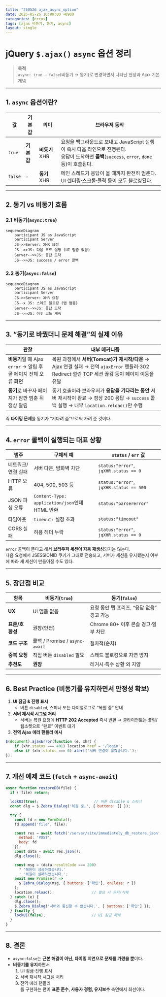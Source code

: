 ```yaml
---
title: "250526 ajax_async_option"
date: 2025-05-26 10:00:00 +0900
categories: [erros]
tags: [ajax 비동기, 동기, async]
layout: single
---
```

# jQuery `$.ajax()` `async` 옵션 정리

> **목적**  
> `async: true → false`(비동기 → 동기)로 변경하면서 나타난 현상과 Ajax 기본 개념

---

## 1. `async` 옵션이란?

| 값 | 기본값 | 의미 | 브라우저 동작 |
| --- | --- | --- | --- |
| `true` | **기본값** | **비동기** XHR | 요청을 백그라운드로 보내고 JavaScript 실행이 즉시 다음 라인으로 진행된다.<br>응답이 도착하면 **콜백**(`success`, `error`, `done` 등)이 호출된다. |
| `false` | – | **동기** XHR | 메인 스레드가 응답이 올 때까지 완전히 멈춘다. UI 렌더링·스크롤·클릭 등이 모두 블로킹된다. |

---

## 2. 동기 vs 비동기 흐름

### 2.1 비동기(`async:true`)

```mermaid
sequenceDiagram
    participant JS as JavaScript
    participant Server
    JS->>Server: XHR 요청
    JS-->>JS: 다음 코드 실행 (UI 멈춤 없음)
    Server-->>JS: 응답 도착
    JS-->>JS: success / error 콜백
```

### 2.2 동기(`async:false`)

```mermaid
sequenceDiagram
    participant JS as JavaScript
    participant Server
    JS->>Server: XHR 요청
    JS--x JS: 스레드 블로킹 (탭 멈춤)
    Server-->>JS: 응답 도착
    JS-->>JS: 이후 코드 계속
```

---

## 3. “동기로 바꿨더니 문제 해결”의 실제 이유

| 관찰 | 내부 메커니즘 |
| --- | --- |
| **비동기**일 때 Ajax `error` → 알림 후 곧 페이지 전체 오류 화면 | 복원 과정에서 **서버(Tomcat)가 재시작/다운** → Ajax 연결 실패 → 전역 `ajaxError` 핸들러·302 Redirect·열린 TCP 세션 끊김 등이 페이지 이동을 유발 |
| **동기**로 바꾸자 페이지가 잠깐 멈춘 뒤 정상 알림 | 동기 호출이라 브라우저가 **응답을 기다리는 동안** 서버 재시작이 완료 → 정상 200 응답 → `success` 콜백 실행 → 내부 `location.reload()`만 수행 |

즉 **타이밍 문제**를 동기가 “기다려 줌”으로써 가려 준 것이다.

---

## 4. `error` 콜백이 실행되는 대표 상황

| 범주 | 구체적 예 | `status` / `err` 값 |
| --- | --- | --- |
| 네트워크/연결 실패 | 서버 다운, 방화벽 차단 | `status:"error"`, `jqXHR.status == 0` |
| HTTP 오류 | 404, 500, 503 등 | `status:"error"`, `jqXHR.status == 500` |
| JSON 파싱 오류 | `Content-Type: application/json`인데 HTML 반환 | `status:"parsererror"` |
| 타임아웃 | `timeout:` 설정 초과 | `status:"timeout"` |
| CORS 실패 | 허용 헤더 누락 | `status:"error"`, `jqXHR.status == 0` |

`error` 콜백이 뜬다고 해서 **브라우저 세션이 자동 재생성**되지는 않는다.  
다음 요청에서 JSESSIONID 쿠키가 그대로 전송되고, 서버가 세션을 유지했는지 여부에 따라 새 세션이 만들어질 수도 있다.

---

## 5. 장단점 비교

| 항목 | 비동기(`true`) | 동기(`false`) |
| --- | --- | --- |
| **UX** | UI 멈춤 없음 | 요청 동안 탭 프리즈, “응답 없음” 경고 가능 |
| **표준/호환성** | 권장(안전) | Chrome 80+ 이후 콘솔 경고·일부 차단 |
| **코드 구조** | 콜백 / Promise / `async-await` | 절차적(순차) |
| **중복 요청** | 직접 버튼 `disabled` 필요 | 스레드 블로킹으로 자연 방지 |
| **추천도** | **권장** | 레거시·특수 상황 외 지양 |

---

## 6. Best Practice (비동기를 유지하면서 안정성 확보)

1. **UI 잠금 & 진행 표시**  
   - 버튼 `disabled`, 스피너 또는 다이얼로그로 “복원 중” 안내
2. **서버 재시작 시그널 처리**  
   - 서버는 복원 요청에 **HTTP 202 Accepted** 즉시 반환 → 클라이언트는 폴링/웹소켓으로 “완료” 이벤트 대기
3. **전역 Ajax 에러 핸들러 예시**

```javascript
$(document).ajaxError(function (e, xhr) {
    if (xhr.status === 401) location.href = '/login';
    else if (xhr.status === 0) alert('서버 연결이 끊겼습니다.');
});
```

---

## 7. 개선 예제 코드 (`fetch` + `async-await`)

```javascript
async function restoreDB(file) {
  if (!file) return;

  lockUI(true);                         // 버튼 disable & 스피너
  const dlg = $.Zebra_Dialog('복원 중…', { buttons: [] });

  try {
    const fd = new FormData();
    fd.append('file', file);

    const res = await fetch('/server/site/immediately_db_restore.json', {
      method: 'POST',
      body: fd
    });
    const data = await res.json();
    dlg.close();

    const msg = (data.resultCode === 200)
      ? '복원이 성공하였습니다.'
      : '복원이 실패하였습니다.';
    await new Promise(r =>
      $.Zebra_Dialog(msg, { buttons: ['확인'], onClose: r })
    );
    location.reload();                 // 필요 시 유지/삭제
  } catch (e) {
    dlg.close();
    $.Zebra_Dialog('서버와 통신할 수 없습니다.', { buttons: ['확인'] });
  } finally {
    lockUI(false);                     // UI 잠금 해제
  }
}
```

---

## 8. 결론

- `async:false`는 **근본 해결이 아닌, 타이밍 지연으로 문제를 가렸을 뿐**이다.  
- **비동기를 유지**하면서  
  1. UI 잠금·진행 표시  
  2. 서버 재시작 시그널 처리  
  3. 전역 에러 핸들러  
  를 구현하는 편이 **표준 준수, 사용자 경험, 유지보수** 측면에서 최선이다.
